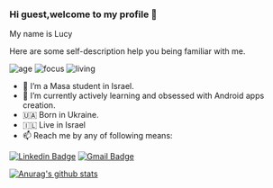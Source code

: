 ### Hi guest,welcome to my profile 👋
My name is Lucy

Here are some self-description help you being familiar with me.

![age](https://img.shields.io/badge/age-25-blue)
![focus](https://img.shields.io/badge/focus-Android-brightgreen)
![living](https://img.shields.io/badge/living-Tel-Aviv-3c9)

- 🏫 I’m a Masa student in Israel.
- 💪 I’m currently actively learning and obsessed with Android apps creation.
- 🇺🇦 Born in Ukraine.
- 🇮🇱 Live in Israel 
- 📫 Reach me by any of following means: 

[![Linkedin Badge](https://img.shields.io/badge/-LucyHolub-blue?style=flat-square&logo=Linkedin&logoColor=white&link=https://www.linkedin.com/in/lucy-holub-009837116/)](https://www.linkedin.com/in/lucy-holub-009837116/)
[![Gmail Badge](https://img.shields.io/badge/-lusicomgolub@gmail.com-c14438?style=flat-square&logo=Gmail&logoColor=white&link=mailto:lusicomgolub@gmail.com)](mailto:lusicomgolub@gmail.com)
  
[![Anurag's github stats](https://github-readme-stats.vercel.app/api?username=lusicom)](https://github.com/anuraghazra/github-readme-stats)  
